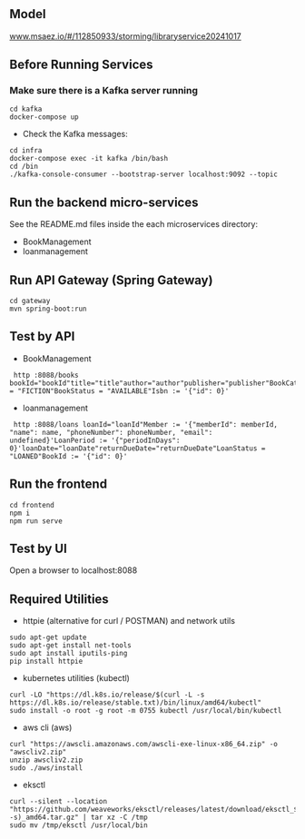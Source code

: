 # 

## Model
www.msaez.io/#/112850933/storming/libraryservice20241017

## Before Running Services
### Make sure there is a Kafka server running
```
cd kafka
docker-compose up
```
- Check the Kafka messages:
```
cd infra
docker-compose exec -it kafka /bin/bash
cd /bin
./kafka-console-consumer --bootstrap-server localhost:9092 --topic
```

## Run the backend micro-services
See the README.md files inside the each microservices directory:

- BookManagement
- loanmanagement


## Run API Gateway (Spring Gateway)
```
cd gateway
mvn spring-boot:run
```

## Test by API
- BookManagement
```
 http :8088/books bookId="bookId"title="title"author="author"publisher="publisher"BookCategory = "FICTION"BookStatus = "AVAILABLE"Isbn := '{"id": 0}'
```
- loanmanagement
```
 http :8088/loans loanId="loanId"Member := '{"memberId": memberId, "name": name, "phoneNumber": phoneNumber, "email": undefined}'LoanPeriod := '{"periodInDays": 0}'loanDate="loanDate"returnDueDate="returnDueDate"LoanStatus = "LOANED"BookId := '{"id": 0}'
```


## Run the frontend
```
cd frontend
npm i
npm run serve
```

## Test by UI
Open a browser to localhost:8088

## Required Utilities

- httpie (alternative for curl / POSTMAN) and network utils
```
sudo apt-get update
sudo apt-get install net-tools
sudo apt install iputils-ping
pip install httpie
```

- kubernetes utilities (kubectl)
```
curl -LO "https://dl.k8s.io/release/$(curl -L -s https://dl.k8s.io/release/stable.txt)/bin/linux/amd64/kubectl"
sudo install -o root -g root -m 0755 kubectl /usr/local/bin/kubectl
```

- aws cli (aws)
```
curl "https://awscli.amazonaws.com/awscli-exe-linux-x86_64.zip" -o "awscliv2.zip"
unzip awscliv2.zip
sudo ./aws/install
```

- eksctl 
```
curl --silent --location "https://github.com/weaveworks/eksctl/releases/latest/download/eksctl_$(uname -s)_amd64.tar.gz" | tar xz -C /tmp
sudo mv /tmp/eksctl /usr/local/bin
```
